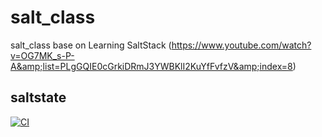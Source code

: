 # salt_class
salt_class base on Learning SaltStack (https://www.youtube.com/watch?v=OG7MK_s-P-A&amp;list=PLgGQIE0cGrkiDRmJ3YWBKlI2KuYfFvfzV&amp;index=8)
## saltstate

[![CI](https://github.com/abdelhousni/saltstates/actions/workflows/main.yml/badge.svg?branch=main)](https://github.com/abdelhousni/saltstates/actions/workflows/main.yml)
